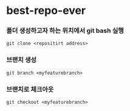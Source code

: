# best-repo-ever


### 폴더 생성하고자 하는 위치에서 git bash 실행
```
git clone <repositirt address>
```

### 브랜치 생성
```
git branch <myfeaturebranch>
```

### 브랜치로 체크아웃
```
git checkout <myfeaturebranch>
```